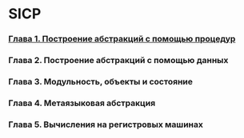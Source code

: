 # SICP

### [Глава 1. Построение абстракций с помощью процедур](docs/chapter-1/index.md)
### Глава 2. Построение абстракций с помощью данных
### Глава 3. Модульность, объекты и состояние
### Глава 4. Метаязыковая абстракция
### Глава 5. Вычисления на регистровых машинах
